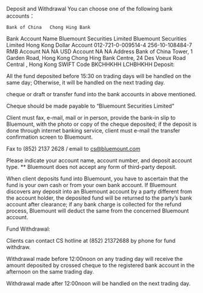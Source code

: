 Deposit and Withdrawal
You can choose one of the following bank accounts：

 	Bank of China	Chong Hing Bank
Bank Account Name	Bluemount Securities Limited	Bluemount Securities Limited
Hong Kong Dollar Account	 012-721-0-009514-4	256-10-108484-7
RMB Account	NA	NA
USD Account	NA	NA
Address	Bank of China Tower, 1 Garden Road, Hong Kong	Chong Hing Bank Centre, 24 Des Voeux Road Central , Hong Kong
SWIFT Code	BKCHHKHH	LCHBHKHH
Deposit:

All the fund deposited before 15:30 on trading days will be handled on the same day; Otherwise, it will be handled on the next trading day.

cheque or draft or transfer fund into the bank accounts in above mentioned.

Cheque should be made payable to “Bluemount Securities Limited”

Client must fax, e-mail, mail or in person, provide the bank-in slip to Bluemount, with the photo or copy of the cheque deposited; if the deposit is done through internet banking service, client must e-mail the transfer confirmation screen to Bluemount.

Fax to (852) 2137 2628 / email to cs@bluemount.com

Please indicate your account name, account number, and deposit account type.
** Bluemount does not accept any form of third-party deposit.

When client deposits fund into Bluemount, you have to ascertain that the fund is your own cash or from your own bank account. If Bluemount discovers any deposit into an Bluemount account by a party different from the account holder, the deposited fund will be returned to the party’s bank account after clearance; if any bank charge is collected for the refund process, Bluemount will deduct the same from the concerned Bluemount account.

Fund Withdrawal:

Clients can contact CS hotline at (852) 21372688 by phone for fund withdraw.

Withdrawal made before 12:00noon on any trading day will receive the amount deposited by crossed cheque to the registered bank account in the afternoon on the same trading day.

Withdrawal made after 12:00noon will be handled on the next trading day.

 